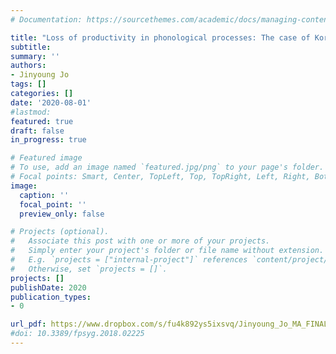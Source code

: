 ```yaml
---
# Documentation: https://sourcethemes.com/academic/docs/managing-content/

title: "Loss of productivity in phonological processes: The case of Korean vowel harmony. Unpublished MA thesis"
subtitle:
summary: ''
authors:
- Jinyoung Jo
tags: []
categories: []
date: '2020-08-01'
#lastmod:
featured: true
draft: false
in_progress: true

# Featured image
# To use, add an image named `featured.jpg/png` to your page's folder.
# Focal points: Smart, Center, TopLeft, Top, TopRight, Left, Right, BottomLeft, Bottom, BottomRight.
image:
  caption: ''
  focal_point: ''
  preview_only: false

# Projects (optional).
#   Associate this post with one or more of your projects.
#   Simply enter your project's folder or file name without extension.
#   E.g. `projects = ["internal-project"]` references `content/project/deep-learning/index.md`.
#   Otherwise, set `projects = []`.
projects: []
publishDate: 2020
publication_types:
- 0

url_pdf: https://www.dropbox.com/s/fu4k892ys5ixsvq/Jinyoung_Jo_MA_FINAL.pdf?dl=0
#doi: 10.3389/fpsyg.2018.02225
---
```

